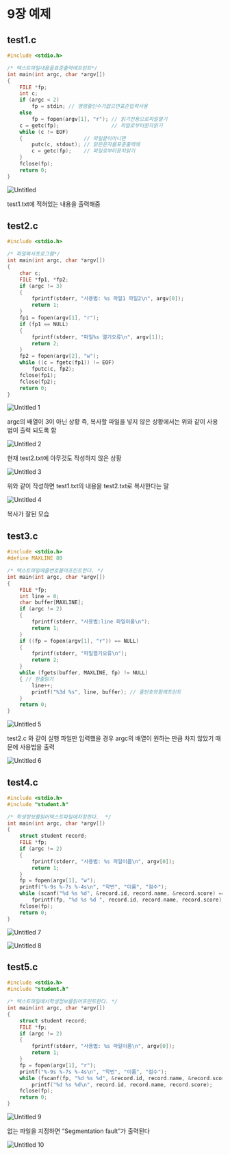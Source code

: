 # 9장 예제

## test1.c

```c
#include <stdio.h>

/* 텍스트파일내용을표준출력에프린트*/
int main(int argc, char *argv[])
{
    FILE *fp;
    int c;
    if (argc < 2)
        fp = stdin; // 명령줄인수가없으면표준입력사용
    else
        fp = fopen(argv[1], "r"); // 읽기전용으로파일열기
    c = getc(fp);                 // 파일로부터문자읽기
    while (c != EOF)
    {                    // 파일끝이아니면
        putc(c, stdout); // 읽은문자를표준출력에
        c = getc(fp);    // 파일로부터문자읽기
    }
    fclose(fp);
    return 0;
}
```

![Untitled](https://github.com/mainug/SystemProgramming/assets/48702167/54e79771-88d6-4445-9503-70a926120bce)


test1.txt에 적혀있는 내용을 출력해줌

## test2.c

```c
#include <stdio.h>

/* 파일복사프로그램*/
int main(int argc, char *argv[])
{
    char c;
    FILE *fp1, *fp2;
    if (argc != 3)
    {
        fprintf(stderr, "사용법: %s 파일1 파일2\n", argv[0]);
        return 1;
    }
    fp1 = fopen(argv[1], "r");
    if (fp1 == NULL)
    {
        fprintf(stderr, "파일%s 열기오류\n", argv[1]);
        return 2;
    }
    fp2 = fopen(argv[2], "w");
    while ((c = fgetc(fp1)) != EOF)
        fputc(c, fp2);
    fclose(fp1);
    fclose(fp2);
    return 0;
}
```

![Untitled 1](https://github.com/mainug/SystemProgramming/assets/48702167/ab6e634b-cab9-43cc-a778-1ddb745d52a2)


argc의 배열이 3이 아닌 상황 즉, 복사할 파일을 넣지 않은 상황에서는 위와 같이 사용법이 출력 되도록 함

![Untitled 2](https://github.com/mainug/SystemProgramming/assets/48702167/237c9b72-f07f-4fb7-b478-d5c8ce0ccc95)


현재 test2.txt에 아무것도 작성하지 않은 상황

![Untitled 3](https://github.com/mainug/SystemProgramming/assets/48702167/cd4ae06c-c93a-4b11-ba43-ace356b4e8f9)


위와 같이 작성하면 test1.txt의 내용을 test2.txt로 복사한다는 말

![Untitled 4](https://github.com/mainug/SystemProgramming/assets/48702167/afacaec7-accf-4ed5-b40e-720d19026162)


복사가 잘된 모습

## test3.c

```c
#include <stdio.h>
#define MAXLINE 80

/* 텍스트파일에줄번호붙여프린트한다. */
int main(int argc, char *argv[])
{
    FILE *fp;
    int line = 0;
    char buffer[MAXLINE];
    if (argc != 2)
    {
        fprintf(stderr, "사용법:line 파일이름\n");
        return 1;
    }
    if ((fp = fopen(argv[1], "r")) == NULL)
    {
        fprintf(stderr, "파일열기오류\n");
        return 2;
    }
    while (fgets(buffer, MAXLINE, fp) != NULL)
    { // 한줄읽기
        line++;
        printf("%3d %s", line, buffer); // 줄번호와함께프린트
    }
    return 0;
}
```

![Untitled 5](https://github.com/mainug/SystemProgramming/assets/48702167/a2d37040-7e56-41ee-9314-cb34c51ccc18)


test2.c 와 같이 실행 파일만 입력했을 경우 argc의 배열이 원하는 만큼 차지 않았기 때문에 사용법을 출력

![Untitled 6](https://github.com/mainug/SystemProgramming/assets/48702167/d7152236-3078-4015-9579-98b031fe8b63)


## test4.c

```c
#include <stdio.h>
#include "student.h"

/* 학생정보를읽어텍스트파일에저장한다.  */
int main(int argc, char *argv[])
{
    struct student record;
    FILE *fp;
    if (argc != 2)
    {
        fprintf(stderr, "사용법: %s 파일이름\n", argv[0]);
        return 1;
    }
    fp = fopen(argv[1], "w");
    printf("%-9s %-7s %-4s\n", "학번", "이름", "점수");
    while (scanf("%d %s %d", &record.id, record.name, &record.score) == 3)
        fprintf(fp, "%d %s %d ", record.id, record.name, record.score);
    fclose(fp);
    return 0;
}
```

![Untitled 7](https://github.com/mainug/SystemProgramming/assets/48702167/808cee98-fb51-44a0-8628-57dfa6bfe35b)


![Untitled 8](https://github.com/mainug/SystemProgramming/assets/48702167/dcc189d1-63c8-4167-b280-3f5ccf59e591)


## test5.c

```c
#include <stdio.h>
#include "student.h"

/* 텍스트파일에서학생정보를읽어프린트한다. */
int main(int argc, char *argv[])
{
    struct student record;
    FILE *fp;
    if (argc != 2)
    {
        fprintf(stderr, "사용법: %s 파일이름\n", argv[0]);
        return 1;
    }
    fp = fopen(argv[1], "r");
    printf("%-9s %-7s %-4s\n", "학번", "이름", "점수");
    while (fscanf(fp, "%d %s %d", &record.id, record.name, &record.score) == 3)
        printf("%d %s %d\n", record.id, record.name, record.score);
    fclose(fp);
    return 0;
}
```

![Untitled 9](https://github.com/mainug/SystemProgramming/assets/48702167/da427661-a9a0-4b5a-968c-f821cd8a98c2)


없는 파일을 지정하면 “Segmentation fault”가 출력된다

![Untitled 10](https://github.com/mainug/SystemProgramming/assets/48702167/9b1a0b7e-e57f-47dc-ab9a-755a73092d1d)

